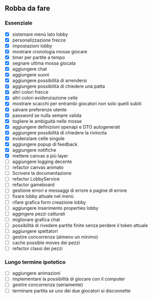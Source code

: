 ## Robba da fare

### Essenziale
- [x] sistemare menù lato lobby
- [x] personalizzazione frecce
- [x] impostazioni lobby
- [x] mostrare cronologia mosse giocare
- [x] timer per partite a tempo
- [x] segnare ultima mossa giocata
- [x] aggiungere chat
- [x] aggiungere suoni
- [x] aggiungere possibilità di arrendersi
- [x] aggiungere possibilità di chiedere una patta
- [x] altri colori frecce
- [x] altri colori evidenziazione celle
- [x] mostrare scacchi per entrambi giocatori non solo quelli subiti
- [x] salvare preferenze utente
- [x] password se nulla sempre valida
- [x] togliere le ambiguità nelle mosse
- [x] aggiungere definizioni openapi e DTO autogenerati
- [x] aggiungere possibilità di chiedere la rivincita
- [x] evidenziare celle singole
- [x] aggiungere popup di feedback
- [x] aggiungere notifiche
- [x] mettere canvas a più layer
- [ ] aggiungere logging decente
- [ ] refactor canvas animato
- [ ] Scrivere la documentazione
- [ ] refactor LobbyService
- [ ] refactor gameboard
- [ ] gestione errori e messaggi di errore e pagine di errore
- [ ] fixare lobby attuale nel menù
- [ ] rifare grafica form creazione lobby
- [ ] aggiungere inserimento properties lobby
- [ ] aggingere pezzi catturati
- [ ] migliorare grafica chat
- [ ] possibilità di rivedere partite finite senza perdere il token attuale
- [ ] aggiungere spettatori
- [ ] gestire concorrenza (almeno un minimo)
- [ ] cache possible moves dei pezzi
- [ ] refactor classi dei pezzi

### Lungo termine ipotetico
- [ ] aggiungere animazioni
- [ ] implementare la possibilità di giocare con il computer
- [ ] gestire concorrenza (seriamente)
- [ ] terminare partita se uno dei due giocatori si disconnette